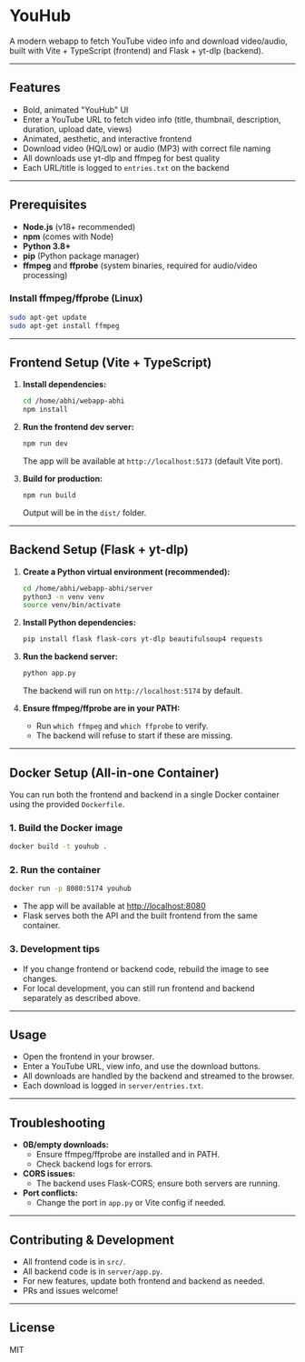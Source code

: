 # YouHub

A modern webapp to fetch YouTube video info and download video/audio, built with Vite + TypeScript (frontend) and Flask + yt-dlp (backend).

---

## Features
- Bold, animated "YouHub" UI
- Enter a YouTube URL to fetch video info (title, thumbnail, description, duration, upload date, views)
- Animated, aesthetic, and interactive frontend
- Download video (HQ/Low) or audio (MP3) with correct file naming
- All downloads use yt-dlp and ffmpeg for best quality
- Each URL/title is logged to `entries.txt` on the backend

---

## Prerequisites
- **Node.js** (v18+ recommended)
- **npm** (comes with Node)
- **Python 3.8+**
- **pip** (Python package manager)
- **ffmpeg** and **ffprobe** (system binaries, required for audio/video processing)

### Install ffmpeg/ffprobe (Linux)
```sh
sudo apt-get update
sudo apt-get install ffmpeg
```

---

## Frontend Setup (Vite + TypeScript)

1. **Install dependencies:**
   ```sh
   cd /home/abhi/webapp-abhi
   npm install
   ```
2. **Run the frontend dev server:**
   ```sh
   npm run dev
   ```
   The app will be available at `http://localhost:5173` (default Vite port).

3. **Build for production:**
   ```sh
   npm run build
   ```
   Output will be in the `dist/` folder.

---

## Backend Setup (Flask + yt-dlp)

1. **Create a Python virtual environment (recommended):**
   ```sh
   cd /home/abhi/webapp-abhi/server
   python3 -m venv venv
   source venv/bin/activate
   ```
2. **Install Python dependencies:**
   ```sh
   pip install flask flask-cors yt-dlp beautifulsoup4 requests
   ```
3. **Run the backend server:**
   ```sh
   python app.py
   ```
   The backend will run on `http://localhost:5174` by default.

4. **Ensure ffmpeg/ffprobe are in your PATH:**
   - Run `which ffmpeg` and `which ffprobe` to verify.
   - The backend will refuse to start if these are missing.

---

## Docker Setup (All-in-one Container)

You can run both the frontend and backend in a single Docker container using the provided `Dockerfile`.

### 1. Build the Docker image
```sh
docker build -t youhub .
```

### 2. Run the container
```sh
docker run -p 8080:5174 youhub
```
- The app will be available at [http://localhost:8080](http://localhost:8080)
- Flask serves both the API and the built frontend from the same container.

### 3. Development tips
- If you change frontend or backend code, rebuild the image to see changes.
- For local development, you can still run frontend and backend separately as described above.

---

## Usage
- Open the frontend in your browser.
- Enter a YouTube URL, view info, and use the download buttons.
- All downloads are handled by the backend and streamed to the browser.
- Each download is logged in `server/entries.txt`.

---

## Troubleshooting
- **0B/empty downloads:**
  - Ensure ffmpeg/ffprobe are installed and in PATH.
  - Check backend logs for errors.
- **CORS issues:**
  - The backend uses Flask-CORS; ensure both servers are running.
- **Port conflicts:**
  - Change the port in `app.py` or Vite config if needed.

---

## Contributing & Development
- All frontend code is in `src/`.
- All backend code is in `server/app.py`.
- For new features, update both frontend and backend as needed.
- PRs and issues welcome!

---

## License
MIT
